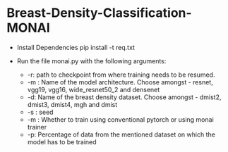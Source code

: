 # Breast-Density-Classification-MONAI

* Install Dependencies
pip install -t req.txt

* Run the file monai.py with the following arguments:

  * -r: path to checkpoint from where training needs to be resumed.
  * -m : Name of the model architecture. Choose amongst - resnet, vgg19, vgg16, wide_resnet50_2 and densenet
  * -d: Name of the breast density dataset. Choose amongst - dmist2, dmist3, dmist4, mgh and dmist
  * -s : seed
  * -m : Whether to train using conventional pytorch or using monai trainer
  * -p: Percentage of data from the mentioned dataset on which the model has to be trained
  
